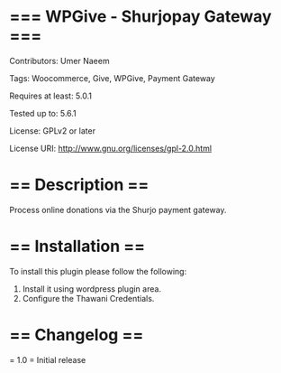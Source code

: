 # === WPGive - Shurjopay Gateway ===
Contributors: Umer Naeem

Tags: Woocommerce, Give, WPGive, Payment Gateway

Requires at least: 5.0.1

Tested up to: 5.6.1

License: GPLv2 or later

License URI: http://www.gnu.org/licenses/gpl-2.0.html


# == Description ==

Process online donations via the Shurjo payment gateway.

# == Installation ==
To install this plugin please follow the following:

1. Install it using wordpress plugin area.
2. Configure the Thawani Credentials.

# == Changelog ==
= 1.0 =
Initial release
